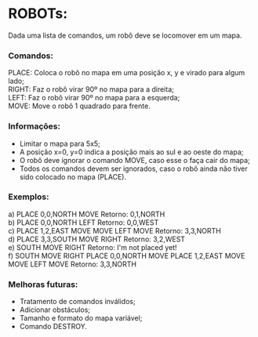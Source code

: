 # ROBOTs:

Dada uma lista de comandos, um robô deve se locomover em um mapa.

### Comandos:  
PLACE: Coloca o robô no mapa em uma posição x, y e virado para algum lado;  
RIGHT: Faz o robô virar 90º no mapa para a direita;  
LEFT: Faz o robô virar 90º no mapa para a esquerda;  
MOVE: Move o robô 1 quadrado para frente.  

### Informações:  
- Limitar o mapa para 5x5;  
- A posição x=0, y=0 indica a posição mais ao sul e ao oeste do mapa;  
- O robô deve ignorar o comando MOVE, caso esse o faça cair do mapa;  
- Todos os comandos devem ser ignorados, caso o robô ainda não tiver sido colocado no mapa (PLACE).

### Exemplos:  
a) PLACE 0,0,NORTH MOVE Retorno: 0,1,NORTH  
b) PLACE 0,0,NORTH LEFT Retorno: 0,0,WEST  
c) PLACE 1,2,EAST MOVE MOVE LEFT MOVE Retorno: 3,3,NORTH  
d) PLACE 3,3,SOUTH MOVE RIGHT Retorno: 3,2,WEST  
e) SOUTH MOVE RIGHT Retorno: I'm not placed yet!  
f) SOUTH MOVE RIGHT PLACE 0,0,NORTH MOVE PLACE 1,2,EAST MOVE MOVE LEFT MOVE Retorno: 3,3,NORTH

### Melhoras futuras:  
- Tratamento de comandos inválidos;  
- Adicionar obstáculos;  
- Tamanho e formato do mapa variável;  
- Comando DESTROY.
